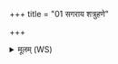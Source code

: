 +++
title = "01 सगराय शत्रुहणे"

+++
<details><summary>मूलम् (WS)</summary>

सगराय शत्रुहणे स्वाहा ॥ १ ॥
</details>